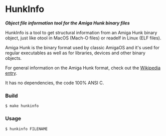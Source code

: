 # HunkInfo
***Object file information tool for the Amiga Hunk binary files***

HunkInfo is a tool to get structural information from an Amiga Hunk binary object, just like otool in MacOS (Mach-O files) or readelf in Linux (ELF files).

Amiga Hunk is the binary format used by classic AmigaOS and it's used for regular executables as well as for libraries, devices and other binary objects.

For general information on the Amiga Hunk format, check out the [Wikipedia entry](https://en.wikipedia.org/wiki/Amiga_Hunk).

It has no dependencies, the code 100% ANSI C.

### Build

	$ make hunkinfo

### Usage

	$ hunkinfo FILENAME
